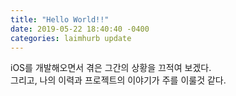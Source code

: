 ```yaml
---
title: "Hello World!!"
date: 2019-05-22 18:40:40 -0400
categories: laimhurb update
---
```


iOS를 개발해오면서 겪은 그간의 상황을 끄적여 보겠다.<br>
그리고, 나의 이력과 프로젝트의 이야기가 주를 이룰것 같다.

